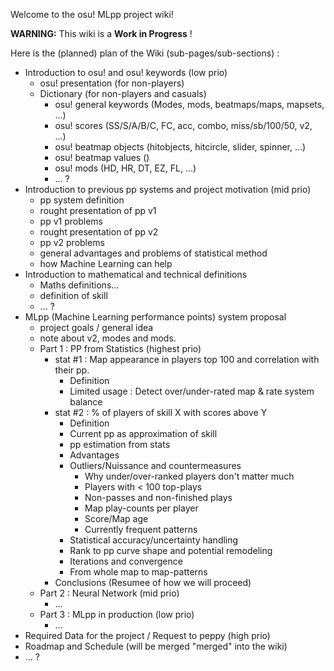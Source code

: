 Welcome to the osu! MLpp project wiki!

**WARNING:** This wiki is a **Work in Progress** !

Here is the (planned) plan of the Wiki (sub-pages/sub-sections) :

- Introduction to osu! and osu! keywords (low prio)
    - osu! presentation (for non-players)
    - Dictionary (for non-players and casuals)
        - osu! general keywords (Modes, mods, beatmaps/maps, mapsets, ...)
        - osu! scores (SS/S/A/B/C, FC, acc, combo, miss/sb/100/50, v2, ...)
        - osu! beatmap objects (hitobjects, hitcircle, slider, spinner, ...)
        - osu! beatmap values ()
        - osu! mods (HD, HR, DT, EZ, FL, ...)
        - ... ?
- Introduction to previous pp systems and project motivation (mid prio)
    - pp system definition
    - rought presentation of pp v1
    - pp v1 problems
    - rought presentation of pp v2
    - pp v2 problems
    - general advantages and problems of statistical method
    - how Machine Learning can help
- Introduction to mathematical and technical definitions
    - Maths definitions...
    - definition of skill
    - ... ?
- MLpp (Machine Learning performance points) system proposal
    - project goals / general idea
    - note about v2, modes and mods.
    - Part 1 : PP from Statistics (highest prio)
        - stat #1 : Map appearance in players top 100 and correlation with their pp.
            - Definition
            - Limited usage : Detect over/under-rated map & rate system balance
        - stat #2 : % of players of skill X with scores above Y
            - Definition
            - Current pp as approximation of skill
            - pp estimation from stats
            - Advantages
            - Outliers/Nuissance and countermeasures
                - Why under/over-ranked players don't matter much
                - Players with < 100 top-plays
                - Non-passes and non-finished plays
                - Map play-counts per player
                - Score/Map age
                - Currently frequent patterns
            - Statistical accuracy/uncertainty handling
            - Rank to pp curve shape and potential remodeling
            - Iterations and convergence
            - From whole map to map-patterns
        - Conclusions (Resumee of how we will proceed)
    - Part 2 : Neural Network (mid prio)
        - ...
    - Part 3 : MLpp in production (low prio)
        - ...
- Required Data for the project / Request to peppy (high prio)
- Roadmap and Schedule (will be merged "merged" into the wiki)
- ... ?
